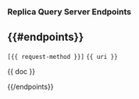 ### Replica Query Server Endpoints

{{#endpoints}}
---

`[{{ request-method }}]` `{{ uri }}`

{{ doc }}

{{/endpoints}}